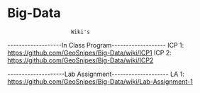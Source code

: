 # Big-Data
                        Wiki's
                        
-------------------In Class Program-------------------
ICP 1: https://github.com/GeoSnipes/Big-Data/wiki/ICP1
ICP 2: https://github.com/GeoSnipes/Big-Data/wiki/ICP2


--------------------Lab Assignment--------------------
LA 1: https://github.com/GeoSnipes/Big-Data/wiki/Lab-Assignment-1
